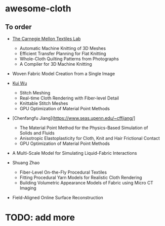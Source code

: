 # awesome-cloth

## To order
- [The Carnegie Mellon Textiles Lab](https://textiles-lab.github.io/)
  - Automatic Machine Knitting of 3D Meshes
  - Efficient Transfer Planning for Flat Knitting
  - Whole-Cloth Quilting Patterns from Photographs
  - A Compiler for 3D Machine Knitting

- Woven Fabric Model Creation from a Single Image

- [Kui Wu](http://www.cs.utah.edu/~kwu/)
  - Stitch Meshing 
  - Real-time Cloth Rendering with Fiber-level Detail
  - Knittable Stitch Meshes
  - GPU Optimization of Material Point Methods 
  
- [Chenfangfu Jiang](https://www.seas.upenn.edu/~cffjiang/]
  - The Material Point Method for the Physics-Based Simulation of Solids and Fluids
  - Anisotropic Elastoplasticity for Cloth, Knit and Hair Frictional Contact
  - GPU Optimization of Material Point Methods

- A Multi-Scale Model for Simulating Liquid-Fabric Interactions

- Shuang Zhao
  - Fiber-Level On-the-Fly Procedural Textiles
  - Fitting Procedural Yarn Models for Realistic Cloth Rendering
  - Building Volumetric Appearance Models of Fabric using Micro CT Imaging
  
- Field-Aligned Online Surface Reconstruction 

# TODO: add more

